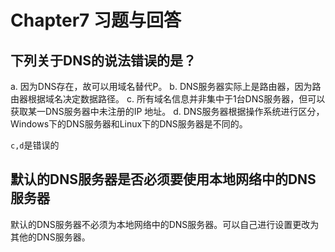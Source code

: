 # Chapter7 习题与回答

## 下列关于DNS的说法错误的是？

a. 因为DNS存在，故可以用域名替代P。
b. DNS服务器实际上是路由器，因为路由器根据域名决定数据路径。
c. 所有域名信息并非集中于1台DNS服务器，但可以获取某一DNS服务器中未注册的IP
地址。
d. DNS服务器根据操作系统进行区分，Windows下的DNS服务器和Linux下的DNS服务器是不同的。

`c,d`是错误的

## 默认的DNS服务器是否必须要使用本地网络中的DNS服务器

默认的DNS服务器不必须为本地网络中的DNS服务器。可以自己进行设置更改为其他的DNS服务器。
